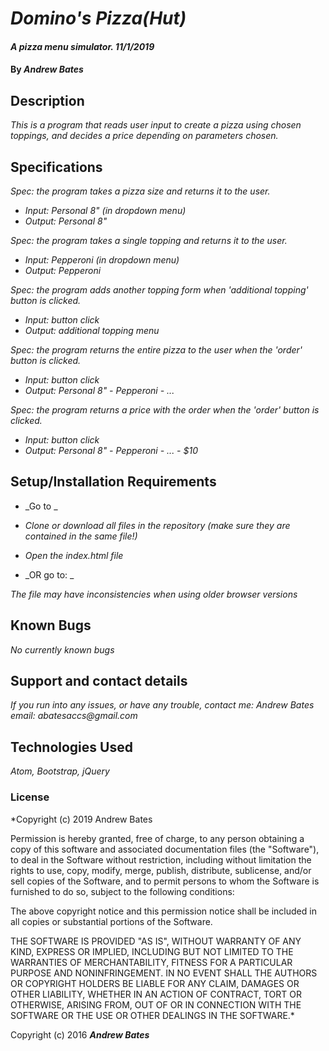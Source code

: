 # _Domino's Pizza(Hut)_

#### _A pizza menu simulator. 11/1/2019_

#### By _**Andrew Bates**_

## Description

_This is a program that reads user input to create a pizza using chosen toppings, and decides a price depending on parameters chosen._

## Specifications

_Spec: the program takes a pizza size and returns it to the user._
  * _Input: Personal 8" (in dropdown menu)_
  * _Output: Personal 8"_

_Spec: the program takes a single topping and returns it to the user._
  * _Input: Pepperoni (in dropdown menu)_
  * _Output: Pepperoni_

_Spec: the program adds another topping form when 'additional topping' button is clicked._
  * _Input: button click_
  * _Output: additional topping menu_

_Spec: the program returns the entire pizza to the user when the 'order' button is clicked._
  * _Input: button click_
  * _Output: Personal 8" - Pepperoni - ..._

_Spec: the program returns a price with the order when the 'order' button is clicked._
  * _Input: button click_
  * _Output: Personal 8" - Pepperoni - ... - $10_

## Setup/Installation Requirements

* _Go to  _
* _Clone or download all files in the repository (make sure they are contained in the same file!)_
* _Open the index.html file_

* _OR go to:  _

_The file may have inconsistencies when using older browser versions_

## Known Bugs

_No currently known bugs_

## Support and contact details

_If you run into any issues, or have any trouble, contact me:
 Andrew Bates
 email: abatesaccs@gmail.com_

## Technologies Used

_Atom, Bootstrap, jQuery_

### License

*Copyright (c) 2019 Andrew Bates

Permission is hereby granted, free of charge, to any person obtaining a copy
of this software and associated documentation files (the "Software"), to deal
in the Software without restriction, including without limitation the rights
to use, copy, modify, merge, publish, distribute, sublicense, and/or sell
copies of the Software, and to permit persons to whom the Software is
furnished to do so, subject to the following conditions:

The above copyright notice and this permission notice shall be included in all
copies or substantial portions of the Software.

THE SOFTWARE IS PROVIDED "AS IS", WITHOUT WARRANTY OF ANY KIND, EXPRESS OR
IMPLIED, INCLUDING BUT NOT LIMITED TO THE WARRANTIES OF MERCHANTABILITY,
FITNESS FOR A PARTICULAR PURPOSE AND NONINFRINGEMENT. IN NO EVENT SHALL THE
AUTHORS OR COPYRIGHT HOLDERS BE LIABLE FOR ANY CLAIM, DAMAGES OR OTHER
LIABILITY, WHETHER IN AN ACTION OF CONTRACT, TORT OR OTHERWISE, ARISING FROM,
OUT OF OR IN CONNECTION WITH THE SOFTWARE OR THE USE OR OTHER DEALINGS IN THE
SOFTWARE.*

Copyright (c) 2016 **_Andrew Bates_**
